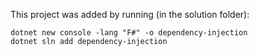 This project was added by running (in the solution folder):
```
dotnet new console -lang "F#" -o dependency-injection
dotnet sln add dependency-injection
```
